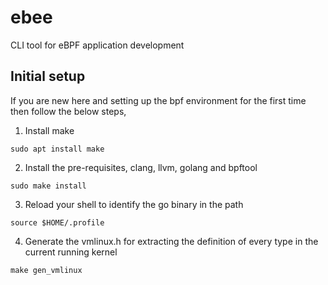 # ebee
CLI tool for eBPF application development

## Initial setup
If you are new here and setting up the bpf environment for the first time then follow the below steps,

1. Install make

`sudo apt install make`

2. Install the pre-requisites, clang, llvm, golang and bpftool

`sudo make install`

3. Reload your shell to identify the go binary in the path

`source $HOME/.profile`

4. Generate the vmlinux.h for extracting the definition of every type in the current running kernel

`make gen_vmlinux`